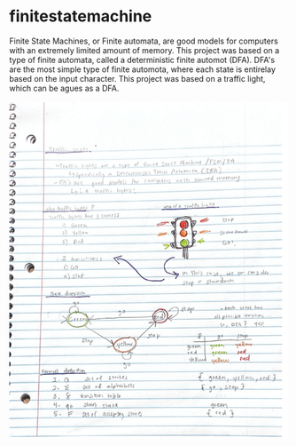 # finitestatemachine
<bold> Finite State Machines,</bold> or Finite automata, are good models for computers with an extremely limited amount of memory. This project was based on a type of finite automata, called a deterministic finite automot (DFA). DFA's are the most simple type of finite automota, where each state is entirelay based on the input character. This project was based on a traffic light, which can be agues as a DFA.
<br>
<br>
<img src="traflight.png">

